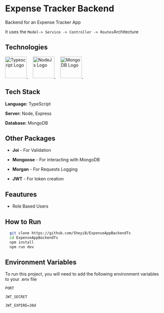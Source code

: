 
# Expense Tracker Backend

Backend for an Expense Tracker App

It uses the ` Model-> Service -> Controller -> Routes `Architecture 

## Technologies


<a href="https://www.typescriptlang.org">
  <img width="70" title="Typescript" alt="Typescript Logo" src="https://raw.githubusercontent.com/maurodesouza/maurodesouza/master/assets/typescript-logo.svg">
</a> &#xa0; &#xa0;

<a href="https://nodejs.org/en/">
  <img width="70" title="NodeJs" alt="NodeJs Logo" src="https://w1.pngwing.com/pngs/885/534/png-transparent-green-grass-nodejs-javascript-react-mean-angularjs-logo-symbol-thumbnail.png">
</a> &#xa0; &#xa0;

<a href="https://www.mongodb.com/">
  <img width="70" title="MongoDB" alt="MongoDB Logo" src="https://w7.pngwing.com/pngs/956/695/png-transparent-mongodb-original-wordmark-logo-icon-thumbnail.png">
</a> &#xa0; &#xa0;


## Tech Stack


**Language:** TypeScript

**Server:** Node, Express

**Database:** MongoDB




## Other Packages

- **Joi** - For Validation

- **Mongoose** - For interacting with MongoDB

- **Morgan** - For Requests Logging

- **JWT** - For token creation


## Feautures

- Role Based Users


## How to Run


```bash
  git clone https://github.com/SheyiB/ExpenseAppBackendTs
  cd ExpenseAppBackendTs
  npm install 
  npm run dev
```
   
## Environment Variables

To run this project, you will need to add the following environment variables to your .env file

`PORT`

`JWT_SECRET`

`JWT_EXPIRE=30d`